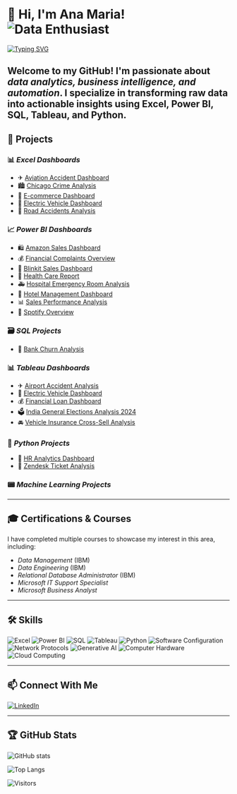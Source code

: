 # 🌟 Hi, I'm Ana Maria!  **![Data Enthusiast](https://img.shields.io/badge/-%F0%9F%94%8D_Data_Enthusiast-green)**
[![Typing SVG](https://readme-typing-svg.herokuapp.com?font=Fira+Code&pause=1000&color=F75C7E&width=435&lines=Data+Analysis+%7C+BI+%7C+IT+Support)](https://git.io/typing-svg)

Welcome to my GitHub! I'm passionate about *data analytics, business intelligence, and automation*. I specialize in transforming raw data into actionable insights using Excel, Power BI, SQL, Tableau, and Python.
---

## 🚀 Projects
### 📊 *Excel Dashboards*
- ✈ [Aviation Accident Dashboard](https://github.com/AnaMaria779/Aviation-Dashboard.git)
- 🏙 [Chicago Crime Analysis](https://github.com/AnaMaria779/Chicago-Crime-Analysis.git)
- 🛒 [E-commerce Dashboard](https://github.com/AnaMaria779/Ecommerce-Dashboards.git)
- 🚗 [Electric Vehicle Dashboard](https://github.com/AnaMaria779/Electic-Vehicles-Dashboard.git)
- 🚧 [Road Accidents Analysis](https://github.com/AnaMaria779/Road_Accident_Dashboard_Excel.git)

### 📈 *Power BI Dashboards*
- 🛍 [Amazon Sales Dashboard](https://github.com/AnaMaria779/Amazon-Sales-Dashboard.git)
- 💰 [Financial Complaints Overview](https://github.com/AnaMaria779/Financial-Complaints-Overview.git)
- 🚀 [Blinkit Sales Dashboard](https://github.com/AnaMaria779/Blinkit-Sales-Dashboard.git)
- 🏥 [Health Care Report](https://github.com/AnaMaria779/Heath-Care-Report.git)
- 🚑 [Hospital Emergency Room Analysis](https://github.com/AnaMaria779/Hospital-Emergency-Room-Analysis.git)
- 🏨 [Hotel Management Dashboard](https://github.com/AnaMaria779/hotel-management)
- 📊 [Sales Performance Analysis](https://github.com/AnaMaria779/PowerBI_Sales_Performance_Analysis.git)
- 🎵 [Spotify Overview](https://github.com/AnaMaria779/spotify-overview)

### 🗃 *SQL Projects*
- 🏦 [Bank Churn Analysis](https://github.com/AnaMaria779/Bank-Churn-Analysis.git)

### 📊 *Tableau Dashboards*
- ✈ [Airport Accident Analysis](https://github.com/AnaMaria779/Airport-Accident-Analysis.git)
- 🚗 [Electric Vehicle Dashboard](https://github.com/AnaMaria779/electric-vehicle-dashboard)
- 💰 [Financial Loan Dashboard](https://github.com/AnaMaria779/financial-loan-dashboard)
- 🗳 [India General Elections Analysis 2024](https://github.com/AnaMaria779/india-elections-2024)
- 🚘 [Vehicle Insurance Cross-Sell Analysis](https://github.com/AnaMaria779/vehicle-insurance-analysis)

### 🐍 *Python Projects*
- 👥 [HR Analytics Dashboard](https://github.com/AnaMaria779/HR-Analytics-Dashboard.git)
- 🎫 [Zendesk Ticket Analysis](https://github.com/AnaMaria779/zendesk-ticket-analysis)

### 📟 *Machine Learning Projects*

---

## 🎓 Certifications & Courses
I have completed multiple courses to showcase my interest in this area, including:
- *Data Management* (IBM)
- *Data Engineering* (IBM)
- *Relational Database Administrator* (IBM)
- *Microsoft IT Support Specialist*
- *Microsoft Business Analyst*

---

## 🛠 Skills
![Excel](https://img.shields.io/badge/Microsoft_Excel-217346?style=for-the-badge&logo=microsoft-excel&logoColor=white)
![Power BI](https://img.shields.io/badge/Power_BI-F2C811?style=for-the-badge&logo=powerbi&logoColor=black)
![SQL](https://img.shields.io/badge/SQL-4479A1?style=for-the-badge&logo=mysql&logoColor=white)
![Tableau](https://img.shields.io/badge/Tableau-E97627?style=for-the-badge&logo=tableau&logoColor=white)
![Python](https://img.shields.io/badge/Python-3776AB?style=for-the-badge&logo=python&logoColor=white)
![Software Configuration](https://img.shields.io/badge/Software_Configuration-0052CC?style=for-the-badge)
![Network Protocols](https://img.shields.io/badge/Network_Protocols-008000?style=for-the-badge)
![Generative AI](https://img.shields.io/badge/Generative_AI-FF4500?style=for-the-badge)
![Computer Hardware](https://img.shields.io/badge/Computer_Hardware-8B0000?style=for-the-badge)
![Cloud Computing](https://img.shields.io/badge/Cloud_Computing-4682B4?style=for-the-badge)

---

## 📫 Connect With Me
[![LinkedIn](https://img.shields.io/badge/LinkedIn-0077B5?style=for-the-badge&logo=linkedin)](https://linkedin.com/in/AnaMaria779)

---

## 🏆 GitHub Stats
![GitHub stats](https://github-readme-stats.vercel.app/api?username=AnaMaria779&show_icons=true&theme=radical)

![Top Langs](https://github-readme-stats.vercel.app/api/top-langs/?username=AnaMaria779&layout=compact&cache_seconds=1800)

![Visitors](https://visitor-badge.laobi.icu/badge?page_id=AnaMaria779)

